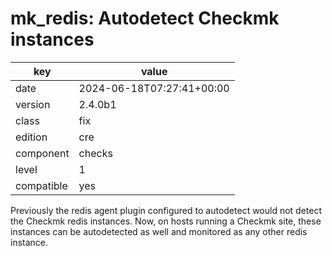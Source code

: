 [//]: # (werk v2)
# mk_redis: Autodetect Checkmk instances

key        | value
---------- | ---
date       | 2024-06-18T07:27:41+00:00
version    | 2.4.0b1
class      | fix
edition    | cre
component  | checks
level      | 1
compatible | yes

Previously the redis agent plugin configured to autodetect would not detect the Checkmk redis instances.
Now, on hosts running a Checkmk site, these instances can be autodetected as well and monitored as any other redis instance.
